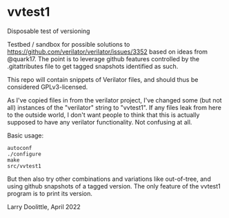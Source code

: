 # vvtest1
Disposable test of versioning

Testbed / sandbox for possible solutions to
https://github.com/verilator/verilator/issues/3352
based on ideas from @quark17.
The point is to leverage github features controlled by the .gitattributes file
to get tagged snapshots identified as such.

This repo will contain snippets of Verilator files, and should
thus be considered GPLv3-licensed.

As I've copied files in from the verilator project, I've changed
some (but not all) instances of the "verilator" string to "vvtest1".
If any files leak from here to the outside world, I don't want people
to think that this is actually supposed to have any verilator functionality.
Not confusing at all.

Basic usage:
```
autoconf
./configure
make
src/vvtest1
```
But then also try other combinations and variations like out-of-tree,
and using github snapshots of a tagged version.
The only feature of the vvtest1 program is to print its version.

Larry Doolittle, April 2022
